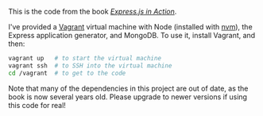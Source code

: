This is the code from the book [*Express.js in Action*](https://manning.com/hahn/?a_aid=express-in-action&a_bid=fe3fcff7).

I've provided a [Vagrant](https://www.vagrantup.com/) virtual machine with Node (installed with [nvm](https://github.com/creationix/nvm)), the Express application generator, and MongoDB. To use it, install Vagrant, and then:

```sh
vagrant up   # to start the virtual machine
vagrant ssh  # to SSH into the virtual machine
cd /vagrant  # to get to the code
```

Note that many of the dependencies in this project are out of date, as the book is now several years old. Please upgrade to newer versions if using this code for real!
